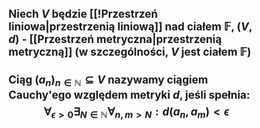 ## Niech $V$ będzie [[!Przestrzeń liniowa|przestrzenią liniową]] nad ciałem $\mathbb{F}$, $(V,d)$ - [[Przestrzeń metryczna|przestrzenią metryczną]] (w szczególności, $V$ jest ciałem $\mathbb{F}$)
## Ciąg $(a_n)_{n\in\mathbb{N}} \subseteq V$ nazywamy **ciągiem Cauchy'ego względem metryki** $d$, jeśli spełnia: $$\forall_{\epsilon>0}\exists_{N\in\mathbb{N}}\forall_{n,m>N}: d(a_n,a_m) < \epsilon$$